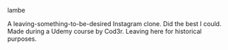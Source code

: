 lambe

A leaving-something-to-be-desired Instagram clone. Did the best I could.
Made during a Udemy course by Cod3r. Leaving here for historical purposes.
